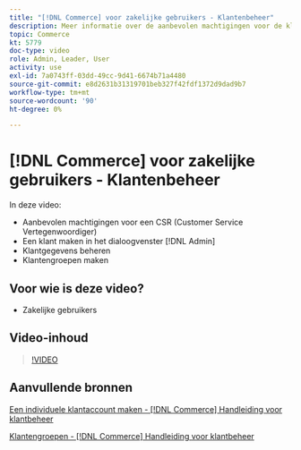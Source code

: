 ```yaml
---
title: "[!DNL Commerce] voor zakelijke gebruikers - Klantenbeheer"
description: Meer informatie over de aanbevolen machtigingen voor de klantenservice en het maken van een klant in de [!DNL Admin], het beheren van klanteninformatie, en het creëren van klantengroepen.
topic: Commerce
kt: 5779
doc-type: video
role: Admin, Leader, User
activity: use
exl-id: 7a0743ff-03dd-49cc-9d41-6674b71a4480
source-git-commit: e8d2631b31319701beb327f42fdf1372d9dad9b7
workflow-type: tm+mt
source-wordcount: '90'
ht-degree: 0%

---
```


# [!DNL Commerce] voor zakelijke gebruikers - Klantenbeheer

In deze video:

- Aanbevolen machtigingen voor een CSR (Customer Service Vertegenwoordiger)
- Een klant maken in het dialoogvenster [!DNL Admin]
- Klantgegevens beheren
- Klantengroepen maken

## Voor wie is deze video?

- Zakelijke gebruikers

## Video-inhoud

>[!VIDEO](https://video.tv.adobe.com/v/36189?quality=12&learn=on)

## Aanvullende bronnen

[Een individuele klantaccount maken - [!DNL Commerce] Handleiding voor klantbeheer](https://experienceleague.adobe.com/docs/commerce-admin/customers/customer-accounts/account-create.html)

[Klantengroepen - [!DNL Commerce] Handleiding voor klantbeheer](https://experienceleague.adobe.com/docs/commerce-admin/customers/customers-menu/customer-groups.html)
